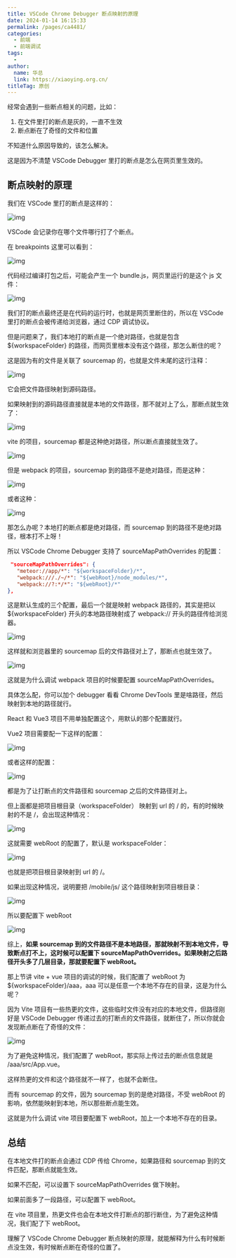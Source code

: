 ```yaml
---
title: VSCode Chrome Debugger 断点映射的原理
date: 2024-01-14 16:15:33
permalink: /pages/ca4481/
categories:
  - 前端
  - 前端调试
tags:
  - 
author: 
  name: 华总
  link: https://xiaoying.org.cn/
titleTag: 原创
---
```


经常会遇到一些断点相关的问题，比如：



1. 在文件里打的断点是灰的，一直不生效
2. 断点断在了奇怪的文件和位置

不知道什么原因导致的，该怎么解决。



这是因为不清楚 VSCode Debugger 里打的断点是怎么在网页里生效的。

<!-- more -->



## 断点映射的原理



我们在 VSCode 里打的断点是这样的：

![img](https://img.xiaoying.org.cn/img/202401141615791.png?q-sign-algorithm=sha1&q-ak=AKIDlOsIWjolbMzQrQyRwNfoovASl088zhGh&q-sign-time=1705220157;8999999999&q-key-time=1705220157;8999999999&q-header-list=&q-url-param-list=&q-signature=6b7701e5e57c48940494b841b7e5f98567853e81)

VSCode 会记录你在哪个文件哪行打了个断点。

在 breakpoints 这里可以看到：

![img](https://img.xiaoying.org.cn/img/202401141615875.png?q-sign-algorithm=sha1&q-ak=AKIDlOsIWjolbMzQrQyRwNfoovASl088zhGh&q-sign-time=1705220157;8999999999&q-key-time=1705220157;8999999999&q-header-list=&q-url-param-list=&q-signature=660143677a061a4cbe31139ca579e9597a396a05)

代码经过编译打包之后，可能会产生一个 bundle.js，网页里运行的是这个 js 文件：

![img](https://img.xiaoying.org.cn/img/202401141615766.png?q-sign-algorithm=sha1&q-ak=AKIDlOsIWjolbMzQrQyRwNfoovASl088zhGh&q-sign-time=1705220157;8999999999&q-key-time=1705220157;8999999999&q-header-list=&q-url-param-list=&q-signature=af8daa2d16c9cc6be48c0772e6751a942df76266)

我们打的断点最终还是在代码的运行时，也就是网页里断住的，所以在 VSCode 里打的断点会被传递给浏览器，通过 CDP 调试协议。

但是问题来了，我们本地打的断点是一个绝对路径，也就是包含 ${workspaceFolder} 的路径，而网页里根本没有这个路径，那怎么断住的呢？

这是因为有的文件是关联了 sourcemap 的，也就是文件末尾的这行注释：

![img](https://img.xiaoying.org.cn/img/202401141615848.png?q-sign-algorithm=sha1&q-ak=AKIDlOsIWjolbMzQrQyRwNfoovASl088zhGh&q-sign-time=1705220157;8999999999&q-key-time=1705220157;8999999999&q-header-list=&q-url-param-list=&q-signature=89c658428c9877abb0dd25c38fe8113f2e451d75)



它会把文件路径映射到源码路径。



如果映射到的源码路径直接就是本地的文件路径，那不就对上了么，那断点就生效了：

![img](https://img.xiaoying.org.cn/img/202401141615945.png?q-sign-algorithm=sha1&q-ak=AKIDlOsIWjolbMzQrQyRwNfoovASl088zhGh&q-sign-time=1705220158;9000000000&q-key-time=1705220158;9000000000&q-header-list=&q-url-param-list=&q-signature=dd5892945d57ef0f36a3228128ef335e4cbe5f7d)

vite 的项目，sourcemap 都是这种绝对路径，所以断点直接就生效了。

![img](https://img.xiaoying.org.cn/img/202401141615419.png?q-sign-algorithm=sha1&q-ak=AKIDlOsIWjolbMzQrQyRwNfoovASl088zhGh&q-sign-time=1705220158;9000000000&q-key-time=1705220158;9000000000&q-header-list=&q-url-param-list=&q-signature=ddf6411ecd85de7c25ea787d795fdb5e5fb7a835)



但是 webpack 的项目，sourcemap 到的路径不是绝对路径，而是这种：

![img](https://img.xiaoying.org.cn/img/202401141615784.png?q-sign-algorithm=sha1&q-ak=AKIDlOsIWjolbMzQrQyRwNfoovASl088zhGh&q-sign-time=1705220158;8999999999&q-key-time=1705220158;8999999999&q-header-list=&q-url-param-list=&q-signature=183148397767873c857f6f518031f2a60ce34698)



或者这种：

![img](https://img.xiaoying.org.cn/img/202401141615787.png?q-sign-algorithm=sha1&q-ak=AKIDlOsIWjolbMzQrQyRwNfoovASl088zhGh&q-sign-time=1705220158;8999999999&q-key-time=1705220158;8999999999&q-header-list=&q-url-param-list=&q-signature=5465d48fc38ee2a04b3ad77872ac409d611f0aea)



那怎么办呢？本地打的断点都是绝对路径，而 sourcemap 到的路径不是绝对路径，根本打不上呀！

所以 VSCode Chrome Debugger 支持了 sourceMapPathOverrides 的配置：

```json
 "sourceMapPathOverrides": {
   "meteor://app/*": "${workspaceFolder}/*",
   "webpack:///./~/*": "${webRoot}/node_modules/*",
   "webpack://?:*/*": "${webRoot}/*"
},
```

这是默认生成的三个配置，最后一个就是映射 webpack 路径的，其实是把以 ${workspaceFolder} 开头的本地路径映射成了 webpack:// 开头的路径传给浏览器。

![img](https://img.xiaoying.org.cn/img/202401141615949.png?q-sign-algorithm=sha1&q-ak=AKIDlOsIWjolbMzQrQyRwNfoovASl088zhGh&q-sign-time=1705220158;8999999999&q-key-time=1705220158;8999999999&q-header-list=&q-url-param-list=&q-signature=060bd71c1cea800662126d80f962ef4dfb99a7b5)

这样就和浏览器里的 sourcemap 后的文件路径对上了，那断点也就生效了。

![img](https://img.xiaoying.org.cn/img/202401141615012.png?q-sign-algorithm=sha1&q-ak=AKIDlOsIWjolbMzQrQyRwNfoovASl088zhGh&q-sign-time=1705220159;9000000000&q-key-time=1705220159;9000000000&q-header-list=&q-url-param-list=&q-signature=1d0473a727efd2d32b61e57ab3d8d74cb4582c38)

这就是为什么调试 webpack 项目的时候要配置 sourceMapPathOverrides。

具体怎么配，你可以加个 debugger 看看 Chrome DevTools 里是啥路径，然后映射到本地的路径就行。

React 和 Vue3 项目不用单独配置这个，用默认的那个配置就行。

Vue2 项目需要配一下这样的配置：

![img](https://img.xiaoying.org.cn/img/202401141615482.png?q-sign-algorithm=sha1&q-ak=AKIDlOsIWjolbMzQrQyRwNfoovASl088zhGh&q-sign-time=1705220159;9000000000&q-key-time=1705220159;9000000000&q-header-list=&q-url-param-list=&q-signature=541a4fdcd007ef8e4ed715d62c09343c005bd656)

或者这样的配置：

![img](https://img.xiaoying.org.cn/img/202401141615488.png?q-sign-algorithm=sha1&q-ak=AKIDlOsIWjolbMzQrQyRwNfoovASl088zhGh&q-sign-time=1705220159;9000000000&q-key-time=1705220159;9000000000&q-header-list=&q-url-param-list=&q-signature=fcd42a9744ca6d39fd93fcc74e9592dbc0f9dd2e)



都是为了让打断点的文件路径和 sourcemap 之后的文件路径对上。

但上面都是把项目根目录（workspaceFolder） 映射到 url 的 / 的，有的时候映射的不是 /，会出现这种情况：

![img](https://img.xiaoying.org.cn/img/202401141615885.png?q-sign-algorithm=sha1&q-ak=AKIDlOsIWjolbMzQrQyRwNfoovASl088zhGh&q-sign-time=1705220159;8999999999&q-key-time=1705220159;8999999999&q-header-list=&q-url-param-list=&q-signature=ed121b19ec150fd331221b8c794aa28305097cf3)



这就需要 webRoot 的配置了，默认是 workspaceFolder：

![img](https://img.xiaoying.org.cn/img/202401141615752.png?q-sign-algorithm=sha1&q-ak=AKIDlOsIWjolbMzQrQyRwNfoovASl088zhGh&q-sign-time=1705220159;8999999999&q-key-time=1705220159;8999999999&q-header-list=&q-url-param-list=&q-signature=7cb497dece7a952b423546b83f3b2e15be9de5fb)



也就是把项目根目录映射到 url 的 /。

如果出现这种情况，说明要把 /mobile/js/ 这个路径映射到项目根目录：



![img](https://img.xiaoying.org.cn/img/202401141615767.png?q-sign-algorithm=sha1&q-ak=AKIDlOsIWjolbMzQrQyRwNfoovASl088zhGh&q-sign-time=1705220159;9000000000&q-key-time=1705220159;9000000000&q-header-list=&q-url-param-list=&q-signature=53ff81f4b9d013314f3c32273f1e83e8c782dde1)



所以要配置下 webRoot

![img](https://img.xiaoying.org.cn/img/202401141615847.png?q-sign-algorithm=sha1&q-ak=AKIDlOsIWjolbMzQrQyRwNfoovASl088zhGh&q-sign-time=1705220159;8999999999&q-key-time=1705220159;8999999999&q-header-list=&q-url-param-list=&q-signature=2bf77a628f3f9fd0251c81ad37ac27cd730fbd2b)



综上，**如果 sourcemap 到的文件路径不是本地路径，那就映射不到本地文件，导致断点打不上，这时候可以配置下 sourceMapPathOverrides。如果映射之后路径开头多了几层目录，那就要配置下 webRoot。**



那上节讲 vite + vue 项目的调试的时候，我们配置了 webRoot 为 ${workspaceFolder}/aaa，aaa 可以是任意一个本地不存在的目录，这是为什么呢？



因为 Vite 项目有一些热更的文件，这些临时文件没有对应的本地文件，但路径刚好是 VSCode Debugger 传递过去的打断点的文件路径，就断住了，所以你就会发现断点断在了奇怪的文件：



![img](https://img.xiaoying.org.cn/img/202401141616284.png?q-sign-algorithm=sha1&q-ak=AKIDlOsIWjolbMzQrQyRwNfoovASl088zhGh&q-sign-time=1705220160;9000000000&q-key-time=1705220160;9000000000&q-header-list=&q-url-param-list=&q-signature=9b996bb20be052710eb6648935823a562addf639)



为了避免这种情况，我们配置了 webRoot，那实际上传过去的断点信息就是 /aaa/src/App.vue。



这样热更的文件和这个路径就不一样了，也就不会断住。

而有 sourcemap 的文件，因为 sourcemap 到的是绝对路径，不受 webRoot 的影响，依然能映射到本地，所以那些断点能生效。



这就是为什么调试 vite 项目要配置下 webRoot，加上一个本地不存在的目录。

## 总结

在本地文件打的断点会通过 CDP 传给 Chrome，如果路径和 sourcemap 到的文件匹配，那断点就能生效。

如果不匹配，可以设置下 sourceMapPathOverrides 做下映射。

如果前面多了一段路径，可以配置下 webRoot。

在 vite 项目里，热更文件也会在本地文件打断点的那行断住，为了避免这种情况，我们配了下 webRoot。

理解了 VSCode Chrome Debugger 断点映射的原理，就能解释为什么有时候断点没生效，有时候断点断在奇怪的位置了。

